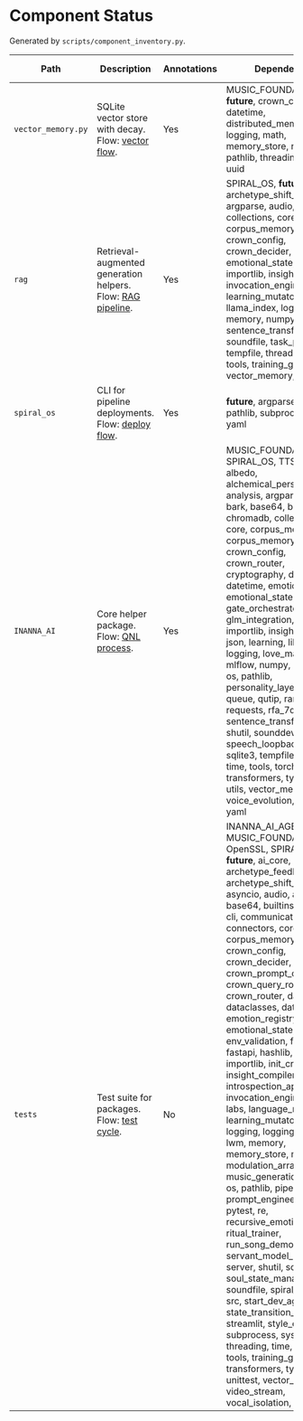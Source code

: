 # Component Status

Generated by `scripts/component_inventory.py`.

| Path | Description | Annotations | Dependencies | Test Coverage |
| --- | --- | --- | --- | --- |
| `vector_memory.py` | SQLite vector store with decay. Flow: [vector flow][vm-flow]. | Yes | MUSIC_FOUNDATION, __future__, crown_config, datetime, distributed_memory, json, logging, math, memory_store, numpy, pathlib, threading, typing, uuid | N/A |
| `rag` | Retrieval-augmented generation helpers. Flow: [RAG pipeline][rag-flow]. | Yes | SPIRAL_OS, __future__, archetype_shift_engine, argparse, audio, chromadb, collections, core, corpus_memory_logging, crown_config, crown_decider, emotional_state, haystack, importlib, insight_compiler, invocation_engine, json, learning_mutator, llama_index, logging, math, memory, numpy, pathlib, sentence_transformers, soundfile, task_profiling, tempfile, threading, time, tools, training_guide, typing, vector_memory, wave | N/A |
| `spiral_os` | CLI for pipeline deployments. Flow: [deploy flow][so-flow]. | Yes | __future__, argparse, logging, pathlib, subprocess, sys, yaml | N/A |
| `INANNA_AI` | Core helper package. Flow: [QNL process][in-flow]. | Yes | MUSIC_FOUNDATION, SPIRAL_OS, TTS, __future__, albedo, alchemical_persona, analysis, argparse, asyncio, bark, base64, bs4, capture, chromadb, collections, core, corpus_memory, corpus_memory_logging, crown_config, crown_router, cryptography, dataclasses, datetime, emotion_analysis, emotional_state, enum, gate_orchestrator, gates, glm_integration, hashlib, importlib, insight_compiler, json, learning, librosa, logging, love_matrix, mlflow, numpy, opensmile, os, pathlib, personality_layers, pkgutil, queue, qutip, random, re, requests, rfa_7d, scapy, sentence_transformers, shutil, sounddevice, speech_loopback_reflector, sqlite3, tempfile, threading, time, tools, torch, tortoise, transformers, types, typing, utils, vector_memory, voice_evolution, whisper, yaml | N/A |
| `tests` | Test suite for packages. Flow: [test cycle][test-flow]. | No | INANNA_AI_AGENT, MUSIC_FOUNDATION, OpenSSL, SPIRAL_OS, __future__, ai_core, aiortc, api, archetype_feedback_loop, archetype_shift_engine, asyncio, audio, auto_retrain, base64, builtins, cProfile, cli, communication, connectors, core, corpus_memory_logging, crown_config, crown_decider, crown_prompt_orchestrator, crown_query_router, crown_router, dashboard, dataclasses, datetime, emotion_registry, emotional_state, env_validation, fakeredis, fastapi, hashlib, http, httpx, importlib, init_crown_agent, insight_compiler, introspection_api, invocation_engine, io, json, labs, language_model_layer, learning_mutator, librosa, logging, logging_filters, lwm, memory, memory_store, ml, modulation_arrangement, music_generation, numpy, os, pathlib, pipeline, prompt_engineering, pstats, pytest, re, recursive_emotion_router, ritual_trainer, run_song_demo, scripts, servant_model_manager, server, shutil, socket, soul_state_manager, soundfile, spiral_memory, src, start_dev_agents, state_transition_engine, streamlit, style_engine, subprocess, sys, tempfile, threading, time, tokenizers, tools, training_guide, transformers, types, typing, unittest, vector_memory, video_stream, vocal_isolation, yaml | N/A |

[in-flow]: architecture.md#qnl-processing-flow
[rag-flow]: rag_pipeline.md#spiral-rag-pipeline
[so-flow]: architecture.md#pipeline-deployment-flow
[test-flow]: testing.md#testing
[vm-flow]: memory_architecture.md#vector-memory
